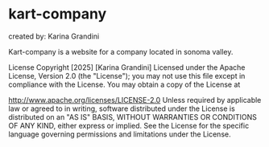 # kart-company
created by: Karina Grandini

Kart-company is a website for a company located in sonoma valley.


License
Copyright [2025] [Karina Grandini]
Licensed under the Apache License, Version 2.0 (the "License"); you may not use this file except in compliance with the License. You may obtain a copy of the License at

http://www.apache.org/licenses/LICENSE-2.0
Unless required by applicable law or agreed to in writing, software distributed under the License is distributed on an "AS IS" BASIS, WITHOUT WARRANTIES OR CONDITIONS OF ANY KIND, either express or implied. See the License for the specific language governing permissions and limitations under the License.
